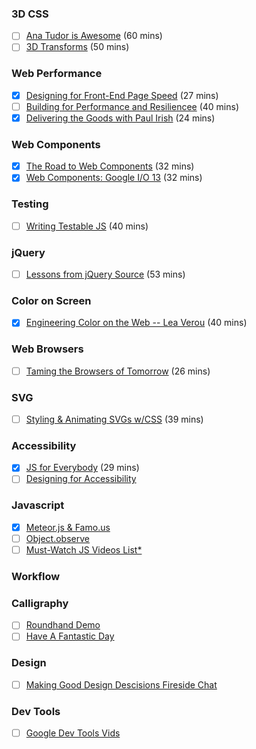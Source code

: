 ### 3D CSS
- [ ] [Ana Tudor is Awesome](http://vimeo.com/98137613) (60 mins)
- [ ] [3D Transforms](http://vimeo.com/98137613) (50 mins)

### Web Performance
- [x] [Designing for Front-End Page Speed](https://www.youtube.com/watch?v=RtpVZ5OzJlc&feature=youtu.be) (27 mins)
- [ ] [Building for Performance and Resiliencee](http://vimeo.com/channels/smashingconf/102347448) (40 mins)
- [x] [Delivering the Goods with Paul Irish](https://www.youtube.com/watch?v=R8W_6xWphtw) (24 mins)

### Web Components
- [x] [The Road to Web Components](https://www.youtube.com/watch?v=6peu4KporaA) (32 mins)
- [x] [Web Components: Google I/O 13](https://www.youtube.com/watch?v=fqULJBBEVQE) (32 mins)

### Testing
- [ ] [Writing Testable JS](https://www.youtube.com/watch?v=OzjogCFO4Zo) (40 mins)

### jQuery
- [ ] [Lessons from jQuery Source](http://www.paulirish.com/2010/10-things-i-learned-from-the-jquery-source/) (53 mins)

### Color on Screen
- [x] [Engineering Color on the Web -- Lea Verou](http://vimeo.com/channels/smashingconf/96426732) (40 mins)

### Web Browsers
- [ ] [Taming the Browsers of Tomorrow](https://www.youtube.com/watch?v=toKRa0MsI4Q&list=UUyBAm31tEpZ17hka6ZvVqcg) (26 mins)

### SVG
- [ ] [Styling & Animating SVGs w/CSS](https://www.youtube.com/watch?v=hI9roqOKKO8) (39 mins)

### Accessibility
- [x] [JS for Everybody](https://www.youtube.com/watch?v=04DOp1F9Od4) (29 mins)
- [ ] [Designing for Accessibility](http://teamtreehouse.com/library/generate-london-2014/designing-for-accessibility)

### Javascript
- [x] [Meteor.js & Famo.us](https://www.youtube.com/watch?v=bmd-cXSGQAA&feature=youtu.be)
- [ ] [Object.observe](http://addyosmani.com/blog/the-future-of-data-binding-is-object-observe/)
- [ ] [Must-Watch JS Videos List*](https://github.com/AllThingsSmitty/must-watch-javascript)

### Workflow

### Calligraphy
- [ ] [Roundhand Demo](https://www.youtube.com/watch?v=F4165Pp8uns#t=38)
- [ ] [Have A Fantastic Day](https://www.youtube.com/watch?v=AcQPAHKxbQU)

### Design
- [ ] [Making Good Design Descisions Fireside Chat](http://www.organizedwonder.com/videos/2449)

### Dev Tools
- [ ] [Google Dev Tools Vids](http://discover-devtools.codeschool.com/)
